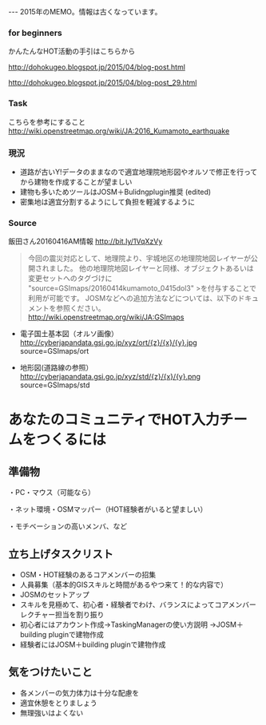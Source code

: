 
--- 2015年のMEMO。情報は古くなっています。

### for beginners
かんたんなHOT活動の手引はこちらから

http://dohokugeo.blogspot.jp/2015/04/blog-post.html

http://dohokugeo.blogspot.jp/2015/04/blog-post_29.html

### Task
こちらを参考にすること
http://wiki.openstreetmap.org/wiki/JA:2016_Kumamoto_earthquake


### 現況
* 道路が古いY!データのままなので適宜地理院地形図やオルソで修正を行ってから建物を作成することが望ましい
* 建物も多いためツールはJOSM＋Bulidngplugin推奨 (edited)
* 密集地は適宜分割するようにして負担を軽減するように

### Source


飯田さん20160416AM情報
http://bit.ly/1VqXzVy
>今回の震災対応として、地理院より、宇城地区の地理院地図レイヤーが公開されました。
>他の地理院地図レイヤーと同様、オブジェクトあるいは変更セットへのタグづけに "source=GSImaps/20160414kumamoto_0415dol3" >を付与することで利用が可能です。
>JOSMなどへの追加方法などについては、以下のドキュメントを参照ください。
>http://wiki.openstreetmap.org/wiki/JA:GSImaps


* 電子国土基本図（オルソ画像）
http://cyberjapandata.gsi.go.jp/xyz/ort/{z}/{x}/{y}.jpg
source=GSImaps/ort

* 地形図(道路線の参照）
http://cyberjapandata.gsi.go.jp/xyz/std/{z}/{x}/{y}.png
source=GSImaps/std


# あなたのコミュニティでHOT入力チームをつくるには

## 準備物
・PC・マウス（可能なら）

・ネット環境・OSMマッパー（HOT経験者がいると望ましい）

・モチベーションの高いメンバ、など

## 立ち上げタスクリスト
* OSM・HOT経験のあるコアメンバーの招集
* 人員募集（基本的GISスキルと時間があるやつ来て！的な内容で）
* JOSMのセットアップ
* スキルを見極めて、初心者・経験者でわけ、バランスによってコアメンバーレクチャー担当を割り振り
* 初心者にはアカウント作成→TaskingManagerの使い方説明
→JOSM＋building pluginで建物作成
* 経験者にはJOSM＋building pluginで建物作成

## 気をつけたいこと
* 各メンバーの気力体力は十分な配慮を
* 適宜休憩をとりましょう
* 無理強いはよくない
